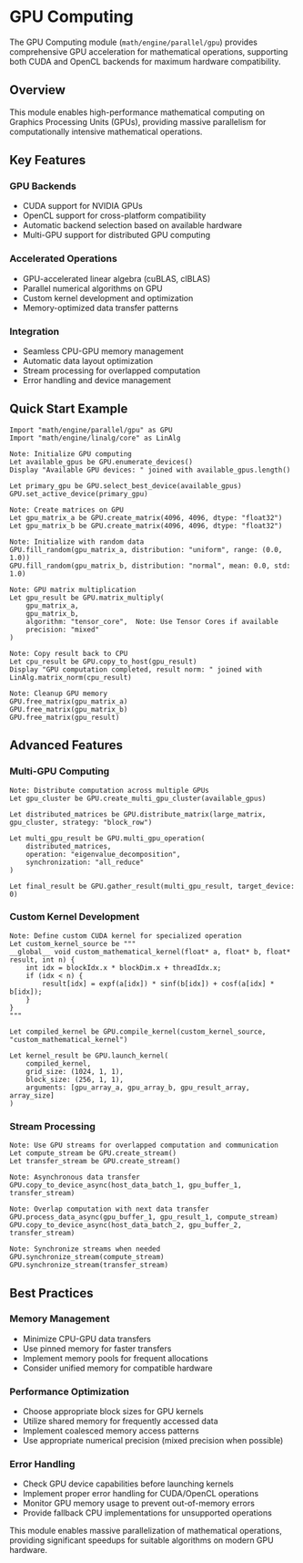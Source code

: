 # GPU Computing

The GPU Computing module (`math/engine/parallel/gpu`) provides comprehensive GPU acceleration for mathematical operations, supporting both CUDA and OpenCL backends for maximum hardware compatibility.

## Overview

This module enables high-performance mathematical computing on Graphics Processing Units (GPUs), providing massive parallelism for computationally intensive mathematical operations.

## Key Features

### GPU Backends
- CUDA support for NVIDIA GPUs
- OpenCL support for cross-platform compatibility
- Automatic backend selection based on available hardware
- Multi-GPU support for distributed GPU computing

### Accelerated Operations
- GPU-accelerated linear algebra (cuBLAS, clBLAS)
- Parallel numerical algorithms on GPU
- Custom kernel development and optimization
- Memory-optimized data transfer patterns

### Integration
- Seamless CPU-GPU memory management
- Automatic data layout optimization
- Stream processing for overlapped computation
- Error handling and device management

## Quick Start Example

```runa
Import "math/engine/parallel/gpu" as GPU
Import "math/engine/linalg/core" as LinAlg

Note: Initialize GPU computing
Let available_gpus be GPU.enumerate_devices()
Display "Available GPU devices: " joined with available_gpus.length()

Let primary_gpu be GPU.select_best_device(available_gpus)
GPU.set_active_device(primary_gpu)

Note: Create matrices on GPU
Let gpu_matrix_a be GPU.create_matrix(4096, 4096, dtype: "float32")
Let gpu_matrix_b be GPU.create_matrix(4096, 4096, dtype: "float32")

Note: Initialize with random data
GPU.fill_random(gpu_matrix_a, distribution: "uniform", range: (0.0, 1.0))
GPU.fill_random(gpu_matrix_b, distribution: "normal", mean: 0.0, std: 1.0)

Note: GPU matrix multiplication
Let gpu_result be GPU.matrix_multiply(
    gpu_matrix_a,
    gpu_matrix_b,
    algorithm: "tensor_core",  Note: Use Tensor Cores if available
    precision: "mixed"
)

Note: Copy result back to CPU
Let cpu_result be GPU.copy_to_host(gpu_result)
Display "GPU computation completed, result norm: " joined with LinAlg.matrix_norm(cpu_result)

Note: Cleanup GPU memory
GPU.free_matrix(gpu_matrix_a)
GPU.free_matrix(gpu_matrix_b)
GPU.free_matrix(gpu_result)
```

## Advanced Features

### Multi-GPU Computing
```runa
Note: Distribute computation across multiple GPUs
Let gpu_cluster be GPU.create_multi_gpu_cluster(available_gpus)

Let distributed_matrices be GPU.distribute_matrix(large_matrix, gpu_cluster, strategy: "block_row")

Let multi_gpu_result be GPU.multi_gpu_operation(
    distributed_matrices,
    operation: "eigenvalue_decomposition",
    synchronization: "all_reduce"
)

Let final_result be GPU.gather_result(multi_gpu_result, target_device: 0)
```

### Custom Kernel Development
```runa
Note: Define custom CUDA kernel for specialized operation
Let custom_kernel_source be """
__global__ void custom_mathematical_kernel(float* a, float* b, float* result, int n) {
    int idx = blockIdx.x * blockDim.x + threadIdx.x;
    if (idx < n) {
        result[idx] = expf(a[idx]) * sinf(b[idx]) + cosf(a[idx] * b[idx]);
    }
}
"""

Let compiled_kernel be GPU.compile_kernel(custom_kernel_source, "custom_mathematical_kernel")

Let kernel_result be GPU.launch_kernel(
    compiled_kernel,
    grid_size: (1024, 1, 1),
    block_size: (256, 1, 1),
    arguments: [gpu_array_a, gpu_array_b, gpu_result_array, array_size]
)
```

### Stream Processing
```runa
Note: Use GPU streams for overlapped computation and communication
Let compute_stream be GPU.create_stream()
Let transfer_stream be GPU.create_stream()

Note: Asynchronous data transfer
GPU.copy_to_device_async(host_data_batch_1, gpu_buffer_1, transfer_stream)

Note: Overlap computation with next data transfer
GPU.process_data_async(gpu_buffer_1, gpu_result_1, compute_stream)
GPU.copy_to_device_async(host_data_batch_2, gpu_buffer_2, transfer_stream)

Note: Synchronize streams when needed
GPU.synchronize_stream(compute_stream)
GPU.synchronize_stream(transfer_stream)
```

## Best Practices

### Memory Management
- Minimize CPU-GPU data transfers
- Use pinned memory for faster transfers
- Implement memory pools for frequent allocations
- Consider unified memory for compatible hardware

### Performance Optimization
- Choose appropriate block sizes for GPU kernels
- Utilize shared memory for frequently accessed data
- Implement coalesced memory access patterns
- Use appropriate numerical precision (mixed precision when possible)

### Error Handling
- Check GPU device capabilities before launching kernels
- Implement proper error handling for CUDA/OpenCL operations
- Monitor GPU memory usage to prevent out-of-memory errors
- Provide fallback CPU implementations for unsupported operations

This module enables massive parallelization of mathematical operations, providing significant speedups for suitable algorithms on modern GPU hardware.